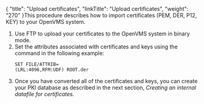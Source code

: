{
    "title": "Upload certificates",
    "linkTitle": "Upload certificates",
    "weight": "270"
}This procedure describes how to import certificates (PEM, DER, P12, KEY) to your OpenVMS system.

1. Use FTP to upload your certificates to the OpenVMS system in binary mode.
1. Set the attributes associated with certificates and keys using the command in the following example:  
    ```
    SET FILE/ATTRIB=
    (LRL:4096,RFM:UDF) ROOT.der
    ```
1. Once you have converted all of the certificates and keys, you can create your PKI database as described in the next section, *Creating an internal datafile for certificates.*
